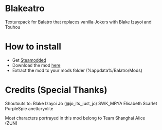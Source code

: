# Blakeatro
Texturepack for Balatro that replaces vanilla Jokers with Blake Izayoi and Touhou

# How to install
- Get [Steamodded](https://github.com/Steamopollys/Steamodded)
- Download the mod [here](https://github.com/RayitoMSF/Blakeatro/releases)
- Extract the mod to your mods folder (%appdata%/Balatro/Mods)

# Credits (Special Thanks)
Shoutouts to:
Blake Izayoi
Jo (@jo_its_just_jo)
SWK_MRYA
Elisabeth Scarlet
PurpleSpie
anettcryolite

Most characters portrayed in this mod belong to Team Shanghai Alice (ZUN)
